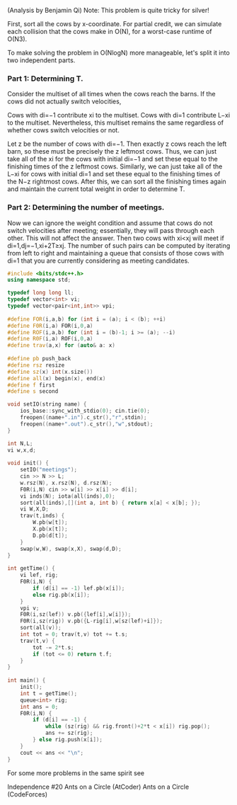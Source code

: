 (Analysis by Benjamin Qi)
Note: This problem is quite tricky for silver!

First, sort all the cows by x-coordinate. For partial credit, we can simulate each collision that the cows make in O(N), for a worst-case runtime of O(N3).

To make solving the problem in O(NlogN) more manageable, let's split it into two independent parts.

### Part 1: Determining T.

Consider the multiset of all times when the cows reach the barns. If the cows did not actually switch velocities,

Cows with di=−1 contribute xi to the multiset.
Cows with di=1 contribute L−xi to the multiset.
Nevertheless, this multiset remains the same regardless of whether cows switch velocities or not.

Let z be the number of cows with di=−1. Then exactly z cows reach the left barn, so these must be precisely the z leftmost cows. Thus, we can just take all of the xi for the cows with initial di=−1 and set these equal to the finishing times of the z leftmost cows. Similarly, we can just take all of the L−xi for cows with initial di=1 and set these equal to the finishing times of the N−z rightmost cows. After this, we can sort all the finishing times again and maintain the current total weight in order to determine T.

### Part 2: Determining the number of meetings.

Now we can ignore the weight condition and assume that cows do not switch velocities after meeting; essentially, they will pass through each other. This will not affect the answer. Then two cows with xi<xj will meet if di=1,dj=−1,xi+2T≥xj. The number of such pairs can be computed by iterating from left to right and maintaining a queue that consists of those cows with di=1 that you are currently considering as meeting candidates.

```cpp
#include <bits/stdc++.h>
using namespace std;

typedef long long ll;
typedef vector<int> vi; 
typedef vector<pair<int,int>> vpi; 
 
#define FOR(i,a,b) for (int i = (a); i < (b); ++i)
#define F0R(i,a) FOR(i,0,a)
#define ROF(i,a,b) for (int i = (b)-1; i >= (a); --i)
#define R0F(i,a) ROF(i,0,a)
#define trav(a,x) for (auto& a: x)
 
#define pb push_back
#define rsz resize
#define sz(x) int(x.size())
#define all(x) begin(x), end(x)
#define f first
#define s second

void setIO(string name) {
	ios_base::sync_with_stdio(0); cin.tie(0);
	freopen((name+".in").c_str(),"r",stdin);
	freopen((name+".out").c_str(),"w",stdout);
}

int N,L;
vi w,x,d;
 
void init() {
	setIO("meetings");
	cin >> N >> L;
	w.rsz(N), x.rsz(N), d.rsz(N);
	F0R(i,N) cin >> w[i] >> x[i] >> d[i];
	vi inds(N); iota(all(inds),0);
	sort(all(inds),[](int a, int b) { return x[a] < x[b]; });
	vi W,X,D;
	trav(t,inds) {
		W.pb(w[t]);
		X.pb(x[t]);
		D.pb(d[t]);
	}
	swap(w,W), swap(x,X), swap(d,D);
}
 
int getTime() {
	vi lef, rig;
	F0R(i,N) {
		if (d[i] == -1) lef.pb(x[i]);
		else rig.pb(x[i]);
	}
	vpi v;
	F0R(i,sz(lef)) v.pb({lef[i],w[i]});
	F0R(i,sz(rig)) v.pb({L-rig[i],w[sz(lef)+i]});
	sort(all(v));
	int tot = 0; trav(t,v) tot += t.s;
	trav(t,v) {
		tot -= 2*t.s;
		if (tot <= 0) return t.f;
	}
}
 
int main() {
	init();
	int t = getTime(); 
	queue<int> rig;
	int ans = 0;
	F0R(i,N) {
		if (d[i] == -1) {
			while (sz(rig) && rig.front()+2*t < x[i]) rig.pop();
			ans += sz(rig);
		} else rig.push(x[i]);
	}
	cout << ans << "\n";
}
```
For some more problems in the same spirit see

Independence #20
Ants on a Circle (AtCoder)
Ants on a Circle (CodeForces)